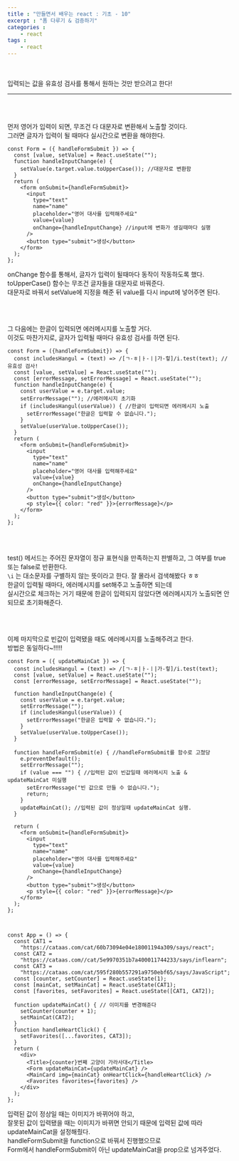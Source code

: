 ```yaml
---
title : "만들면서 배우는 react : 기초 - 10"
excerpt : "폼 다루기 & 검증하기"
categories : 
    - react
tags : 
    - react
---
```



<br><br> 
입력되는 값을 유효성 검사를 통해서 원하는 것만 받으려고 한다!  

---

<br><br> 

먼저 영어가 입력이 되면, 무조건 다 대문자로 변환해서 노출할 것이다.  
그러면 글자가 입력이 될 때마다 실시간으로 변환을 해야한다.  


``` 
const Form = ({ handleFormSubmit }) => {
  const [value, setValue] = React.useState("");
  function handleInputChange(e) {
    setValue(e.target.value.toUpperCase()); //대문자로 변환함
  }
  return (
    <form onSubmit={handleFormSubmit}>
      <input
        type="text"
        name="name"
        placeholder="영어 대사를 입력해주세요"
        value={value}
        onChange={handleInputChange} //input에 변화가 생길때마다 실행
      />
      <button type="submit">생성</button>
    </form>
  );
};

```   

onChange 함수를 통해서, 글자가 입력이 될때마다 동작이 작동하도록 했다.  
toUpperCase() 함수는 무조건 글자들을 대문자로 바꿔준다.  
대문자로 바꿔서 setValue에 지정을 해준 뒤 value를 다시 input에 넣어주면 된다.  



<br><br> 


그 다음에는 한글이 입력되면 에러메시지를 노출할 거다.  
이것도 마찬가지로, 글자가 입력될 때마다 유효성 검사를 하면 된다.  


``` 
const Form = ({handleFormSubmit}) => {
  const includesHangul = (text) => /[ㄱ-ㅎ|ㅏ-ㅣ|가-힣]/i.test(text); //유효성 검사!  
  const [value, setValue] = React.useState("");
  const [errorMessage, setErrorMessage] = React.useState("");
  function handleInputChange(e) {
    const userValue = e.target.value;
    setErrorMessage(""); //에러메시지 초기화
    if (includesHangul(userValue)) { //한글이 입력되면 에러메시지 노출
      setErrorMessage("한글은 입력할 수 없습니다.");
    }
    setValue(userValue.toUpperCase());
  }
  return (
    <form onSubmit={handleFormSubmit}>
      <input
        type="text"
        name="name"
        placeholder="영어 대사를 입력해주세요"
        value={value}
        onChange={handleInputChange}
      />
      <button type="submit">생성</button>
      <p style={{ color: "red" }}>{errorMessage}</p>
    </form>
  );
};
```  

<br><br> 

test() 메서드는 주어진 문자열이 정규 표현식을 만족하는지 판별하고, 그 여부를 true 또는 false로 반환한다.  
``` \i ``` 는 대소문자를 구별하지 않는 뜻이라고 한다.  잘 몰라서 검색해봤다 ㅎㅎ  
한글이 입력될 때마다, 에러메시지를 set해주고 노출하면 되는데  
실시간으로 체크하는 거기 때문에 한글이 입력되지 않았다면 에러메시지가 노출되면 안되므로 초기화해준다.  

<br><br> 

이제 마지막으로 빈값이 입력됐을 때도 에러메시지를 노출해주려고 한다.  
방법은 동일하다~!!!!!  

``` 
const Form = ({ updateMainCat }) => {
  const includesHangul = (text) => /[ㄱ-ㅎ|ㅏ-ㅣ|가-힣]/i.test(text);
  const [value, setValue] = React.useState("");
  const [errorMessage, setErrorMessage] = React.useState("");

  function handleInputChange(e) {
    const userValue = e.target.value;
    setErrorMessage("");
    if (includesHangul(userValue)) {
      setErrorMessage("한글은 입력할 수 없습니다.");
    }
    setValue(userValue.toUpperCase());
  }

  function handleFormSubmit(e) { //handleFormSubmit를 함수로 고쳤당
    e.preventDefault();
    setErrorMessage("");
    if (value === "") { //입력된 값이 빈값일때 에러메시지 노출 & updateMainCat 미실행
      setErrorMessage("빈 값으로 만들 수 없습니다.");
      return;
    }
    updateMainCat(); //입력된 값이 정상일때 updateMainCat 실행.
  }

  return (
    <form onSubmit={handleFormSubmit}>
      <input
        type="text"
        name="name"
        placeholder="영어 대사를 입력해주세요"
        value={value}
        onChange={handleInputChange}
      />
      <button type="submit">생성</button>
      <p style={{ color: "red" }}>{errorMessage}</p>
    </form>
  );
};



const App = () => {
  const CAT1 =
    "https://cataas.com/cat/60b73094e04e18001194a309/says/react";
  const CAT2 =
    "https://cataas.com//cat/5e9970351b7a400011744233/says/inflearn";
  const CAT3 =
    "https://cataas.com/cat/595f280b557291a9750ebf65/says/JavaScript";
  const [counter, setCounter] = React.useState(1);
  const [mainCat, setMainCat] = React.useState(CAT1);
  const [favorites, setFavorites] = React.useState([CAT1, CAT2]);

  function updateMainCat() { // 이미지를 변경해준다
    setCounter(counter + 1);
    setMainCat(CAT2);
  }
  function handleHeartClick() {
    setFavorites([...favorites, CAT3]);
  }
  return (
    <div>
      <Title>{counter}번째 고양이 가라사대</Title>
      <Form updateMainCat={updateMainCat} />
      <MainCard img={mainCat} onHeartClick={handleHeartClick} />
      <Favorites favorites={favorites} />
    </div>
  );
};
```  

입력된 값이 정상일 때는 이미지가 바뀌어야 하고,  
잘못된 값이 입력됐을 때는 이미지가 바뀌면 안되기 때문에 
입력된 값에 따라 updateMainCat을 설정해줬다.  
handleFormSubmit을 function으로 바꿔서 진행했으므로  
Form에서 handleFormSubmit이 아닌 updateMainCat을 prop으로 넘겨주었다.  
